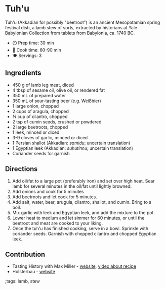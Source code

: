 # Tuh'u

Tuh'u (Akkadian for possibly "beetroot") is an ancient Mesopotamian spring festival dish, a lamb stew of sorts, extracted by historians at
Yale Babylonian Collection from tablets from Babylonia, ca. 1740 BC.

- ⏲️ Prep time: 30 min
- 🍳 Cook time: 60-90 min
- 🍽️ Servings: 3

## Ingredients

- 450 g of lamb leg meat, diced
- 4 tbsp of sesame oil, olive oil, or rendered fat
- 350 mL of prepared water
- 350 mL of sour-tasting beer (e.g. Weißbier)
- 1 large onion, chopped
- 2 cups of aragula, chopped
- ¾ cup of cilantro, chopped
- 2 tsp of cumin seeds, crushed or powdered
- 2 large beetroots, chopped
- 1 leek, minced or diced
- 3-9 cloves of garlic, minced or diced
- 1 Persian shallot (Akkadian: *samidu*; uncertain translation)
- 1 Egyptian leek (Akkadian: *suhutinnu*; uncertain translation)
- Coriander seeds for garnish

## Directions

1. Add oil/fat to a large pot (preferably iron) and set over high heat. Sear lamb for several minutes in the oil/fat until lightly browned.
2. Add onions and cook for 5 minutes
3. Add beetroots and let cook for 5 minutes.
4. Add salt, water, beer, arugula, cilantro, shallot, and cumin. Bring to a boil.
5. Mix garlic with leek and Egyptian leek, and add the mixture to the pot.
6. Lower heat to medium and let simmer for 60 minutes, or until the beetroot and meat are cooked to your liking.
7. Once the tuh'u has finished cooking, serve in a bowl. Sprinkle with coriander seeds. Garnish with chopped cilantro and chopped Egyptian leek.

## Contribution

- Tasting History with Max Miller - [website](https://www.youtube.com/channel/UCsaGKqPZnGp_7N80hcHySGQ),
[video about recipe](https://www.youtube.com/watch?v=7IYYhoO-hiY)
- Holsterbau - [website](https://github.com/Holsterbau)

;tags: lamb, stew
